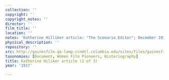 ```yaml
---
collection: ''
copyright: ''
copyright_notes: ''
director: ''
film_title: ''
location: ''
notes: 'Katherine Hilliker article: "The Scenario Editor"; December 1917'
physical_description: ''
repository: ''
src: http://gainesfilm.qa-lamp.ccnmtl.columbia.edu/sites/files/gainesfilm/images/G_hilliker_article_dec._1917-2.jpg
taxonomies: [Document, Women Film Pioneers, Historiography]
title: Katherine Hiliker article (2 of 3)
year: '1917'

---
```

